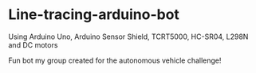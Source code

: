 # Line-tracing-arduino-bot
Using Arduino Uno, Arduino Sensor Shield, TCRT5000, HC-SR04, L298N and DC motors

Fun bot my group created for the autonomous vehicle challenge!
